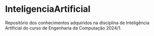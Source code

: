 # InteligenciaArtificial
Repositório dos conhecimentos adquiridos na disciplina de Inteligência Artificial do curso de Engenharia da Computação 2024/1.

